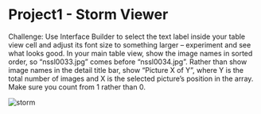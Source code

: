 # Project1 - Storm Viewer
Challenge:
Use Interface Builder to select the text label inside your table view cell and adjust its font size to something larger – experiment and see what looks good.
In your main table view, show the image names in sorted order, so “nssl0033.jpg” comes before “nssl0034.jpg”.
Rather than show image names in the detail title bar, show “Picture X of Y”, where Y is the total number of images and X is the selected picture’s position in the array. Make sure you count from 1 rather than 0.


![storm](https://user-images.githubusercontent.com/30910230/59509462-c3685780-8eb9-11e9-9e5b-368c574cd947.gif)
